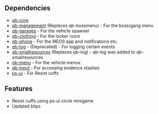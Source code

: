 ## Dependencies
* [qb-core](https://github.com/qbcore-framework/qb-core)
* [qb-management](https://github.com/qbcore-framework/qb-management) (Replaces qb-bossmenu) - For the boss/gang menu
* [qb-garages](https://github.com/qbcore-framework/qb-garages) - For the vehicle spawner
* [qb-clothing](https://github.com/qbcore-framework/qb-clothing) - For the locker room
* [qb-phone](https://github.com/qbcore-framework/qb-phone) - For the MEOS app and notifications etc.
* [qb-log](https://github.com/qbcore-framework/qb-logs) - (Deprecated) - For logging certain events
* [qb-smallresources](https://github.com/qbcore-framework/qb-smallresources) (Replaces qb-log) - qb-log was added to qb-smallresources
* [qb-menu](https://github.com/qbcore-framework/qb-menu) - For the vehicle menus
* [qb-input](https://github.com/qbcore-framework/qb-input) - For accessing evidence stashes
* [ps-ui](https://github.com/Project-Sloth/ps-ui) - For Resist cuffs


## Features
- Resist cuffs using ps-ui circle minigame
- Updated blips
